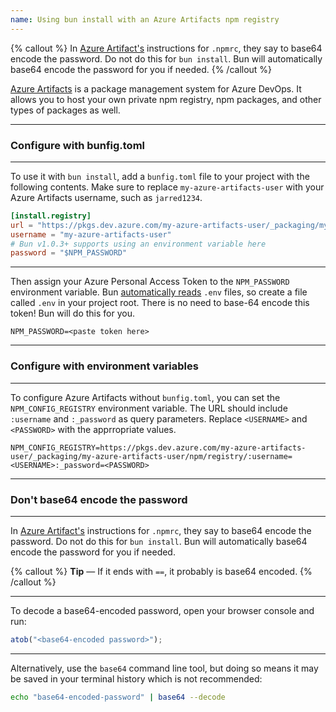 ```yaml
---
name: Using bun install with an Azure Artifacts npm registry
---
```


{% callout %}
In [Azure Artifact's](https://learn.microsoft.com/en-us/azure/devops/artifacts/npm/npmrc?view=azure-devops&tabs=windows%2Cclassic) instructions for `.npmrc`, they say to base64 encode the password. Do not do this for `bun install`. Bun will automatically base64 encode the password for you if needed.
{% /callout %}

[Azure Artifacts](https://azure.microsoft.com/en-us/products/devops/artifacts) is a package management system for Azure DevOps. It allows you to host your own private npm registry, npm packages, and other types of packages as well.

---

### Configure with bunfig.toml

---

To use it with `bun install`, add a `bunfig.toml` file to your project with the following contents. Make sure to replace `my-azure-artifacts-user` with your Azure Artifacts username, such as `jarred1234`.

```toml#bunfig.toml
[install.registry]
url = "https://pkgs.dev.azure.com/my-azure-artifacts-user/_packaging/my-azure-artifacts-user/npm/registry"
username = "my-azure-artifacts-user"
# Bun v1.0.3+ supports using an environment variable here
password = "$NPM_PASSWORD"
```

---

Then assign your Azure Personal Access Token to the `NPM_PASSWORD` environment variable. Bun [automatically reads](https://bun.sh/docs/runtime/env) `.env` files, so create a file called `.env` in your project root. There is no need to base-64 encode this token! Bun will do this for you.

```txt#.env
NPM_PASSWORD=<paste token here>
```

---

### Configure with environment variables

---

To configure Azure Artifacts without `bunfig.toml`, you can set the `NPM_CONFIG_REGISTRY` environment variable. The URL should include `:username` and `:_password` as query parameters. Replace `<USERNAME>` and `<PASSWORD>` with the apprropriate values.

```bash#shell
NPM_CONFIG_REGISTRY=https://pkgs.dev.azure.com/my-azure-artifacts-user/_packaging/my-azure-artifacts-user/npm/registry/:username=<USERNAME>:_password=<PASSWORD>
```

---

### Don't base64 encode the password

---

In [Azure Artifact's](https://learn.microsoft.com/en-us/azure/devops/artifacts/npm/npmrc?view=azure-devops&tabs=windows%2Cclassic) instructions for `.npmrc`, they say to base64 encode the password. Do not do this for `bun install`. Bun will automatically base64 encode the password for you if needed.

{% callout %}
**Tip** — If it ends with `==`, it probably is base64 encoded.
{% /callout %}

---

To decode a base64-encoded password, open your browser console and run:

```js
atob("<base64-encoded password>");
```

---

Alternatively, use the `base64` command line tool, but doing so means it may be saved in your terminal history which is not recommended:

```bash
echo "base64-encoded-password" | base64 --decode
```
